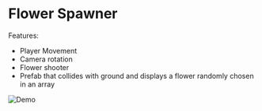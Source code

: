 # Flower Spawner

Features:
- Player Movement
- Camera rotation
- Flower shooter
- Prefab that collides with ground and displays a flower randomly chosen in an array


![Demo](demo.gif)
